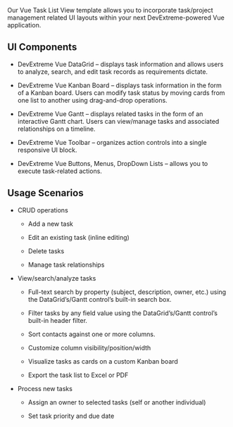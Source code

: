 Our Vue Task List View template allows you to incorporate task/project management related UI layouts within your next DevExtreme-powered Vue application.  

## UI Components  

- DevExtreme Vue DataGrid – displays task information and allows users to analyze, search, and edit task records as requirements dictate. 

- DevExtreme Vue Kanban Board – displays task information in the form of a Kanban board. Users can modify task status by moving cards from one list to another using drag-and-drop operations. 

- DevExtreme Vue Gantt – displays related tasks in the form of an interactive Gantt chart. Users can view/manage tasks and associated relationships on a timeline. 

- DevExtreme Vue Toolbar – organizes action controls into a single responsive UI block. 

- DevExtreme Vue Buttons, Menus, DropDown Lists – allows you to execute task-related actions. 

## Usage Scenarios 

- CRUD operations 

    - Add a new task 

    - Edit an existing task (inline editing) 

    - Delete tasks 

    - Manage task relationships 

- View/search/analyze tasks 

    - Full-text search by property (subject, description, owner, etc.) using the DataGrid’s/Gantt control’s built-in search box. 

    - Filter tasks by any field value using the DataGrid’s/Gantt control’s built-in header filter. 

    - Sort contacts against one or more columns. 

    - Customize column visibility/position/width 

    - Visualize tasks as cards on a custom Kanban board 

    - Export the task list to Excel or PDF 

- Process new tasks 

    - Assign an owner to selected tasks (self or another individual) 

    - Set task priority and due date 